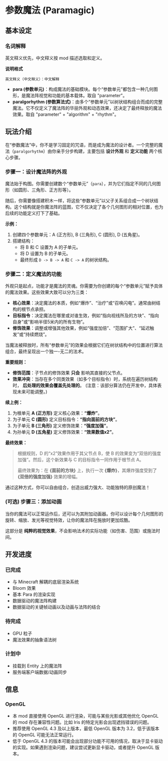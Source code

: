 # 参数魔法 (Paramagic)

## 基本设定

### 名词解释

英文释义优先，中文释义按 mod 描述选取和定义。

**说明格式**
```
英文释义（中文释义）：中文解释
```

- **para (参数单元)**：构成魔法的基础模块。每个“参数单元”都包含一种几何图形，是魔法阵视觉和功能的基本载体。取自 "parameter"。
- **paralgorhythm (参数算法式)**：由多个“参数单元”以树状结构组合而成的完整魔法。它不仅定义了魔法阵的华丽外观和动态效果，还决定了最终释放的魔法效果。取自 "parameter" + "algorithm" + "rhythm"。

## 玩法介绍

在“参数魔法”中，你不是学习固定的咒语，而是成为魔法的设计者。一个完整的魔法（`paralgorhythm`）由你亲手分步构建，主要包括 **设计外观** 和 **定义功能** 两个核心步骤。

### 步骤一：设计魔法阵的外观

魔法始于构图。你需要创建数个“参数单元”（`para`），并为它们指定不同的几何图形（如圆形、三角形、正方形等）。

随后，你需要像搭建积木一样，将这些“参数单元”以父子关系组合成一个树状结构。这个结构就是你魔法阵的蓝图，它不仅决定了各个几何图形的相对位置，也为后续的功能定义打下了基础。

**示例：**
1.  创建四个参数单元：A (正方形), B (三角形), C (圆形), D (五角星)。
2.  搭建结构：
    - 将 B 和 C 设置为 A 的子单元。
    - 将 D 设置为 B 的子单元。
    - 最终形成 `D -> B -> A` 和 `C -> A` 的树状结构。

### 步骤二：定义魔法的功能

外观只是起点，功能才是魔法的灵魂。你需要为你创建的每个“参数单元”赋予具体的魔法效果。这些效果大致可以分为三类：

- **核心效果**：决定魔法的本质，例如“爆炸”、“治疗”或“召唤闪电”。通常由树结构的根节点承担。
- **目标指令**：决定魔法在哪里或对谁生效，例如“指向视线所及的方块”、“指向自身”或“影响半径5米内的所有生物”。
- **修饰效果**：调整或增强其他效果，例如“强度加倍”、“范围扩大”、“延迟触发”或“持续燃烧”。

当魔法被释放时，所有“参数单元”的效果会根据它们在树状结构中的位置进行算法组合，最终呈现出一个独一-无二的法术。

**重要规则：**
- **修饰范围**：子节点的修饰效果 **只会** 影响其直接的父节点。
- **效果冲突**：当存在多个同类效果（如多个目标指令）时，系统在遍历树结构时， **后处理的效果会覆盖先处理的**。 (注意：该部分算法仍在开发中，具体表现未来可能调整。)

**续上例：**
1.  为根单元 **A (正方形)** 定义核心效果：**“爆炸”**。
2.  为子单元 **C (圆形)** 定义目标指令：**“指向面前的方块”**。
3.  为子单元 **B (三角形)** 定义修饰效果：**“强度加强”**。
4.  为孙单元 **D (五角星)** 定义修饰效果：**“效果数值x2”**。

**最终效果：**
> 根据规则，D 的“x2”效果作用于其父节点 B，使 B 的效果变为“双倍的强度加强”。然后，这个新效果与 C 的目标指令一同作用于根节点 A。
>
> 最终效果为：在 **{面前的方块}** 上，执行一次 **{爆炸}**，其爆炸强度受到了 **{双倍的强度加强}** 效果的增幅。

通过这种方式，你可以自由组合，创造出威力强大、功能独特的原创魔法！

### (可选) 步骤三：添加动画

当你的魔法可以正常运作后，还可以为其附加动画器。你可以设计每个几何图形的旋转、缩放、发光等视觉特效，让你的魔法阵在施放时更加炫酷。

这部分是 **纯粹的视觉效果**，不会影响法术的实际功能（如伤害、范围）或施法时间。

## 开发进度

### 已完成
- 与 Minecraft 解耦的底层渲染系统
- Bloom 效果
- 基本 Para 的渲染实现
- 数据驱动的魔法阵构建
- 数据驱动的关键帧动画以及动画与法阵的结合

### 待完成
- GPU 粒子
- 魔法效果的抽象语法树

### 计划中
- 挂载到 Entity 上的魔法阵
- 服务端客户端数据/动画同步

## 信息
### OpenGL
- 本 mod 直接使用 OpenGL 进行渲染，可能与某些光影或其他优化 OpenGL 的 mod 存在兼容性问题。比如 Iris 的特定光影会出现遮挡错误的问题。
- 推荐使用 OpenGL 4.3 及以上版本，最低 OpenGL 版本为 3.2，低于该版本的 OpenGL 可能无法正常运行。
- 低于 OpenGL 4.3 的版本可能会出现部分功能不可用的情况，取决于显卡驱动的实现。如果遇到渲染问题，建议尝试更新显卡驱动，或者提升 OpenGL 版本。